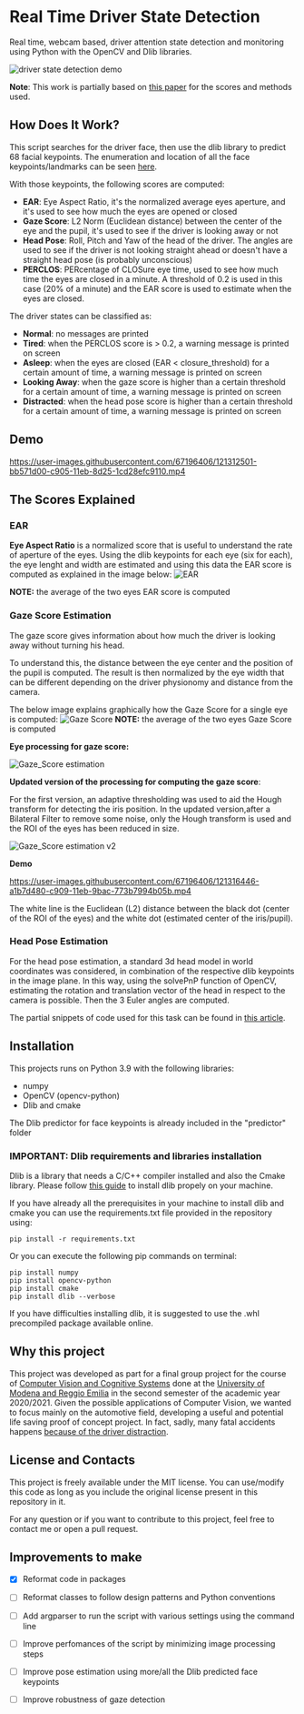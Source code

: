 # Real Time Driver State Detection

Real time, webcam based, driver attention state detection and monitoring using Python with the OpenCV and Dlib libraries.

![driver state detection demo](https://user-images.githubusercontent.com/67196406/173455413-ba95db40-6be5-4d64-9a1d-6c998854130e.gif)


**Note**:
This work is partially based on [this paper](https://www.researchgate.net/publication/327942674_Vision-Based_Driver%27s_Attention_Monitoring_System_for_Smart_Vehicles) for the scores and methods used.

## How Does It Work?

This script searches for the driver face, then use the dlib library to predict 68 facial keypoints.
The enumeration and location of all the face keypoints/landmarks can be seen [here](https://raw.githubusercontent.com/e-candeloro/Driver-State-Detection/master/predictor/Keypoint%20map%20example.png).

With those keypoints, the following scores are computed:

- **EAR**: Eye Aspect Ratio, it's the normalized average eyes aperture, and it's used to see how much the eyes are opened or closed
- **Gaze Score**: L2 Norm (Euclidean distance) between the center of the eye and the pupil, it's used to see if the driver is looking away or not
- **Head Pose**: Roll, Pitch and Yaw of the head of the driver. The angles are used to see if the driver is not looking straight ahead or doesn't have a straight head pose (is probably unconscious)
- **PERCLOS**: PERcentage of CLOSure eye time, used to see how much time the eyes are closed in a minute. A threshold of 0.2 is used in this case (20% of a minute) and the EAR score is used to estimate when the eyes are closed.

The driver states can be classified as:
- **Normal**: no messages are printed
- **Tired**: when the PERCLOS score is > 0.2, a warning message is printed on screen
- **Asleep**: when the eyes are closed (EAR < closure_threshold) for a certain amount of time, a warning message is printed on screen
- **Looking Away**: when the gaze score is higher than a certain threshold for a certain amount of time, a warning message is printed on screen
- **Distracted**: when the head pose score is higher than a certain threshold for a certain amount of time, a warning message is printed on screen

## Demo

https://user-images.githubusercontent.com/67196406/121312501-bb571d00-c905-11eb-8d25-1cd28efc9110.mp4

## The Scores Explained

### EAR
**Eye Aspect Ratio** is a normalized score that is useful to understand the rate of aperture of the eyes.
Using the dlib keypoints for each eye (six for each), the eye lenght and width are estimated and using this data the EAR score is computed as explained in the image below:
![EAR](https://user-images.githubusercontent.com/67196406/121489162-18210900-c9d4-11eb-9d2e-765f5ac42286.png)

**NOTE:** the average of the two eyes EAR score is computed


### Gaze Score Estimation
The gaze score gives information about how much the driver is looking away without turning his head.

To understand this, the distance between the eye center and the position of the pupil is computed. The result is then normalized by the eye width that can be different depending on the driver physionomy and distance from the camera.

The below image explains graphically how the Gaze Score for a single eye is computed:
![Gaze Score](https://user-images.githubusercontent.com/67196406/121489746-ab5a3e80-c9d4-11eb-8f33-d34afd0947b4.png)
**NOTE:** the average of the two eyes Gaze Score is computed

**Eye processing for gaze score:**

![Gaze_Score estimation](https://user-images.githubusercontent.com/67196406/121316549-bc8a4900-c909-11eb-80cc-eb18155ce0f8.png)

**Updated version of the processing for computing the gaze score**:

For the first version, an adaptive thresholding was used to aid the Hough transform for detecting the iris position.
In the updated version,after a Bilateral Filter to remove some noise, only the Hough transform is used and the ROI of the eyes has been reduced in size.

![Gaze_Score estimation v2](https://user-images.githubusercontent.com/67196406/123986317-7daa5900-d9c6-11eb-8860-bd23f8983bdc.png)


**Demo**

https://user-images.githubusercontent.com/67196406/121316446-a1b7d480-c909-11eb-9bac-773b7994b05b.mp4

The white line is the Euclidean (L2) distance between the black dot (center of the ROI of the eyes) and the white dot (estimated center of the iris/pupil).

### Head Pose Estimation
For the head pose estimation, a standard 3d head model in world coordinates was considered, in combination of the respective dlib keypoints in the image plane. 
In this way, using the solvePnP function of OpenCV, estimating the rotation and translation vector of the head in respect to the camera is possible.
Then the 3 Euler angles are computed.

The partial snippets of code used for this task can be found in [this article](https://learnopencv.com/head-pose-estimation-using-opencv-and-dlib/).


## Installation

This projects runs on Python 3.9 with the following libraries:

- numpy
- OpenCV (opencv-python)
- Dlib and cmake

The Dlib predictor for face keypoints is already included in the "predictor" folder

### IMPORTANT: Dlib requirements and libraries installation

Dlib is a library that needs a C/C++ compiler installed and also the Cmake library. 
Please follow [this guide](http://dlib.net/compile.html) to install dlib propely on your machine.

If you have already all the prerequisites in your machine to install dlib and cmake you can use the requirements.txt file provided in the repository using:
    
    pip install -r requirements.txt
    
Or you can execute the following pip commands on terminal:

```
pip install numpy
pip install opencv-python
pip install cmake
pip install dlib --verbose
```

If you have difficulties installing dlib, it is suggested to use the .whl precompiled package available online.

## Why this project
This project was developed as part for a final group project for the course of [Computer Vision and Cognitive Systems](https://international.unimore.it/singleins.html?ID=295) done at the [University of Modena and Reggio Emilia](https://international.unimore.it/) in the second semester of the academic year 2020/2021.
Given the possible applications of Computer Vision, we wanted to focus mainly on the automotive field, developing a useful and potential life saving proof of concept project.
In fact, sadly, many fatal accidents happens [because of the driver distraction](https://www.nhtsa.gov/risky-driving/distracted-driving).

## License and Contacts

This project is freely available under the MIT license. You can use/modify this code as long as you include the original license present in this repository in it.

For any question or if you want to contribute to this project, feel free to contact me or open a pull request.

## Improvements to make
- [x] Reformat code in packages
- [ ] Reformat classes to follow design patterns and Python conventions
- [ ] Add argparser to run the script with various settings using the command line
- [ ] Improve perfomances of the script by minimizing image processing steps
- [ ] Improve pose estimation using more/all the Dlib predicted face keypoints
- [ ] Improve robustness of gaze detection

